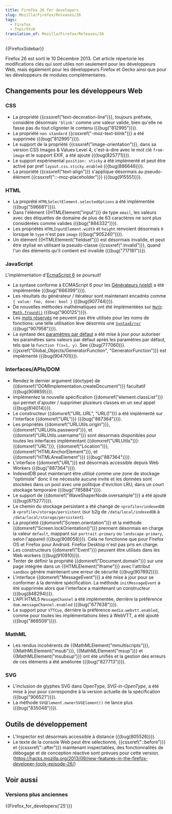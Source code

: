 ```yaml
---
title: Firefox 26 for developers
slug: Mozilla/Firefox/Releases/26
tags:
  - Firefox
  - TopicStub
translation_of: Mozilla/Firefox/Releases/26
---
```

{{FirefoxSidebar}}

Firefox 26 est sorti le 10 Décembre 2013. Cet article répertorie les modifications clés qui sont utiles non seulement pour les développeurs Web, mais également pour les développeurs Firefox et Gecko ainsi que pour les développeurs de modules complémentaires.

## Changements pour les développeurs Web

### CSS

- La propriété {{cssxref("text-decoration-line")}}, toujours préfixée, considère désormais `'blink'` comme une valeur valide, bien qu'elle ne fasse pas du tout clignoter le contenu ({{bug("812995")}}).
- La propriété `non standard` {{cssxref("-moz-text-blink")}} a été supprimée ({{bug("812995")}}).
- Le support de la propriété {{cssxref("image-orientation")}}, dans sa version CSS Images & Values Level 4, c'est-à-dire avec le mot clé `from-image` et le support EXIF, a été ajouté ({{bug(825771)}}).
- Le support expérimental `position: sticky` a été implémenté et peut être activé par pref `layout.css.sticky.enabled` ({{bug(886646)}}).
- La propriété {{cssxref("text-align")}} s'applique désormais au pseudo-élément {{cssxref("::-moz-placeholder")}} ({{bug(915551)}}).

### HTML

- La proprété `HTMLSelectElement.selectedOptions` a été implémentée ({{bug("596681")}}).
- Dans l'élément {{HTMLElement("input")}} de type `email`, les valeurs avec des étiquettes de domaine de plus de 63 caractères ne sont plus considérées comme valides ({{bug("884332")}}).
- Les propriétés `HTMLInputElement.width` et `height` renvoient désormais `0` lorsque le `type` n'est pas `image` ({{bug("905240")}}).
- Un élément {{HTMLElement("fieldset")}} est désormais invalide, et peut être stylisé en utilisant la pseudo-classe {{cssxref(":invalid")}}, quand l'un des éléments qu'il contient est invalide ({{bug("717181")}}).

### JavaScript

L'implémentation d'[EcmaScript 6](/fr/docs/Web/JavaScript/ECMAScript_6_support_in_Mozilla) se poursuit!

- La syntaxe conforme à ECMAScript 6 pour les [Générateurs (yield)](http://wiki.ecmascript.org/doku.php?id=harmony:generators) a été implémentée ({{bug("666399")}}).
- Les résultats du générateur / itérateur sont maintenant encadrés comme `{ value: foo, done: bool }` ({{bug(907744)}}).
- De nouvelles méthodes mathématiques ont été implémentées sur [`Math`](/fr/docs/Web/JavaScript/Reference/Global_Objects/Math): [`Math.fround()`](/fr/docs/JavaScript/Reference/Global_Objects/Math/fround) ({{bug("900125")}}).
- Les [mots réservés](/fr/docs/Web/JavaScript/Reference/Reserved_Words) ne peuvent pas être utilisés pour les noms de fonctions: une telle utilisation lève désormis une [`SyntaxError`](/fr/docs/Web/JavaScript/Reference/Global_Objects/SyntaxError) ({{bug("907958")}}).
- La syntaxe des [paramètres par défaut](/fr/docs/Web/JavaScript/Reference/Functions/Default_parameters) a été mise à jour pour autoriser les paramètres sans valeurs par défaut après les paramètres par défaut, tels que la `function f(x=1, y)`. See {{bug(777060)}}.
- {{jsxref("Global_Objects/GeneratorFunction", "GeneratorFunction")}} est implémenté ({{bug(904701)}}).

### Interfaces/APIs/DOM

- Rendez le dernier argument (doctype) de {{domxref("DOMImplementation.createDocument")}} facultatif ({{bug(909859)}}).
- Implémentez la nouvelle spécification {{domxref("element.classList")}} qui permet d'ajouter / supprimer plusieurs classes en un seul appel ({{bug(814014)}}).
- Le constructeur {{domxref("URL.URL", "URL()")}} a été implémenté sur l'interface {{domxref("URL")}} ({{bug("887364")}}).
- Les propriétés {{domxref("URLUtils.origin")}}, {{domxref("URLUtils.password")}}, et {{domxref("URLUtils.username")}} sont désormais disponibles pour toutes les interfaces implémentant {{domxref("URLUtils")}}: {{domxref("URL")}}, {{domxref("Location")}}, {{domxref("HTMLAnchorElement")}}, et {{domxref("HTMLAreaElement")}} ({{bug("887364")}}).
- L'interface {{domxref("URL")}} est désormais accessible depuis Web Workers ({{bug("887364")}}).
- IndexedDB peut maintenant être utilisé comme une zone de stockage "optimiste" donc il ne nécessite aucune invite et les données sont stockées dans un pool avec une politique d'éviction LRU, dans un court stockage temporaire ({{bug("785884")}}).
- Le support de {{domxref("WaveShaperNode.oversample")}} a été ajouté ({{bug(875277)}}).
- Le chemin du stockage persistant a été changé de `<profile>/indexedDB` à `<profile>/storage/persistent` (sur b2g de `/data/local/indexedDB` à `/data/local/storage/persistent`).
- La propriété {{domxref("Screen.orientation")}} et la méthode {{domxref("Screen.lockOrientation()")}} prennent désormais en charge la valeur `default`, mappant sur `portrait-primary` ou `landscape-primary`, selon l'appareil ({{bug(908058)}}). Cela ne fonctionne que pour Firefox OS et Firefox pour Android. Firefox Desktop n'est pas pris en charge.
- Les constructeurs {{domxref("Event")}} peuvent être utilisés dans les Web workers ({{bug(910910)}}).
- Tenter de définir la propriété {{domxref("Document.domain")}} sur une page intégrée dans un {{HTMLElement("iframe")}} avec l'attribut `sandbox` génère maintenant une erreur de sécurité ({{bug(907892)}}).
- L'interface {{domxref("MessageEvent")}} a été mise à jour pour se conformer à la dernière spécification. La méthode `initMessageEvent` a été supprimée alors que l'interface a maintenant un constructeur ({{bug(848294)}}).
- L'API HTML5 `MessageChannel` a été implémentée, derrière la préférence `dom.messageChannel.enabled` ({{bug("677638")}}).
- Le support pour `VTTCue`, derrière la préférence `media.webvtt.enabled`, comme pour toutes les implémentations liées à WebVTT, a été ajouté ({{bug("868509")}}).

### MathML

- Les rendus incohérents de {{MathMLElement("mmultiscripts")}},  {{MathMLElement("msub")}}, {{MathMLElement("msup")}} et {{MathMLElement("msubsup")}} ont été unifiés et la gestion des erreurs de ces éléments a été améliorée ({{bug("827713")}}).

### SVG

- L'inclusion de glyphes SVG dans OpenType, _SVG-in-OpenType_, a été mise à jour pour correspondre à la version actuelle de la spécification ({{bug("906521")}}).
- La méthode `SVGElement.ownerSVGElement()` ne lance plus ({{bug("835048")}}).

## Outils de développement

- L'Inspector est désormais accessible à distance ({{bug(805526)}}).
- Le texte de la console Web peut être sélectionné, {{cssxref("::before")}} et {{cssxref("::after")}} maintenant inspectables, des fonctionnalités de débogage et de conception réactive sont prévues pour cette version. (<https://hacks.mozilla.org/2013/09/new-features-in-the-firefox-developer-tools-episode-26/>)

## Voir aussi

### Versions plus anciennes

{{Firefox_for_developers('25')}}
